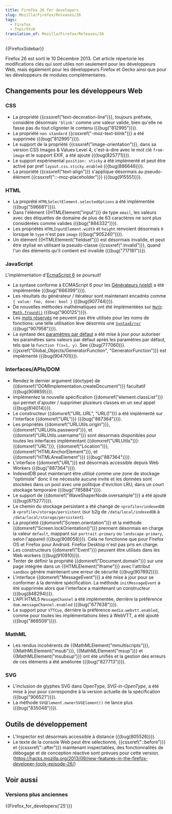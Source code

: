 ```yaml
---
title: Firefox 26 for developers
slug: Mozilla/Firefox/Releases/26
tags:
  - Firefox
  - TopicStub
translation_of: Mozilla/Firefox/Releases/26
---
```

{{FirefoxSidebar}}

Firefox 26 est sorti le 10 Décembre 2013. Cet article répertorie les modifications clés qui sont utiles non seulement pour les développeurs Web, mais également pour les développeurs Firefox et Gecko ainsi que pour les développeurs de modules complémentaires.

## Changements pour les développeurs Web

### CSS

- La propriété {{cssxref("text-decoration-line")}}, toujours préfixée, considère désormais `'blink'` comme une valeur valide, bien qu'elle ne fasse pas du tout clignoter le contenu ({{bug("812995")}}).
- La propriété `non standard` {{cssxref("-moz-text-blink")}} a été supprimée ({{bug("812995")}}).
- Le support de la propriété {{cssxref("image-orientation")}}, dans sa version CSS Images & Values Level 4, c'est-à-dire avec le mot clé `from-image` et le support EXIF, a été ajouté ({{bug(825771)}}).
- Le support expérimental `position: sticky` a été implémenté et peut être activé par pref `layout.css.sticky.enabled` ({{bug(886646)}}).
- La propriété {{cssxref("text-align")}} s'applique désormais au pseudo-élément {{cssxref("::-moz-placeholder")}} ({{bug(915551)}}).

### HTML

- La proprété `HTMLSelectElement.selectedOptions` a été implémentée ({{bug("596681")}}).
- Dans l'élément {{HTMLElement("input")}} de type `email`, les valeurs avec des étiquettes de domaine de plus de 63 caractères ne sont plus considérées comme valides ({{bug("884332")}}).
- Les propriétés `HTMLInputElement.width` et `height` renvoient désormais `0` lorsque le `type` n'est pas `image` ({{bug("905240")}}).
- Un élément {{HTMLElement("fieldset")}} est désormais invalide, et peut être stylisé en utilisant la pseudo-classe {{cssxref(":invalid")}}, quand l'un des éléments qu'il contient est invalide ({{bug("717181")}}).

### JavaScript

L'implémentation d'[EcmaScript 6](/fr/docs/Web/JavaScript/ECMAScript_6_support_in_Mozilla) se poursuit!

- La syntaxe conforme à ECMAScript 6 pour les [Générateurs (yield)](http://wiki.ecmascript.org/doku.php?id=harmony:generators) a été implémentée ({{bug("666399")}}).
- Les résultats du générateur / itérateur sont maintenant encadrés comme `{ value: foo, done: bool }` ({{bug(907744)}}).
- De nouvelles méthodes mathématiques ont été implémentées sur [`Math`](/fr/docs/Web/JavaScript/Reference/Global_Objects/Math): [`Math.fround()`](/fr/docs/JavaScript/Reference/Global_Objects/Math/fround) ({{bug("900125")}}).
- Les [mots réservés](/fr/docs/Web/JavaScript/Reference/Reserved_Words) ne peuvent pas être utilisés pour les noms de fonctions: une telle utilisation lève désormis une [`SyntaxError`](/fr/docs/Web/JavaScript/Reference/Global_Objects/SyntaxError) ({{bug("907958")}}).
- La syntaxe des [paramètres par défaut](/fr/docs/Web/JavaScript/Reference/Functions/Default_parameters) a été mise à jour pour autoriser les paramètres sans valeurs par défaut après les paramètres par défaut, tels que la `function f(x=1, y)`. See {{bug(777060)}}.
- {{jsxref("Global_Objects/GeneratorFunction", "GeneratorFunction")}} est implémenté ({{bug(904701)}}).

### Interfaces/APIs/DOM

- Rendez le dernier argument (doctype) de {{domxref("DOMImplementation.createDocument")}} facultatif ({{bug(909859)}}).
- Implémentez la nouvelle spécification {{domxref("element.classList")}} qui permet d'ajouter / supprimer plusieurs classes en un seul appel ({{bug(814014)}}).
- Le constructeur {{domxref("URL.URL", "URL()")}} a été implémenté sur l'interface {{domxref("URL")}} ({{bug("887364")}}).
- Les propriétés {{domxref("URLUtils.origin")}}, {{domxref("URLUtils.password")}}, et {{domxref("URLUtils.username")}} sont désormais disponibles pour toutes les interfaces implémentant {{domxref("URLUtils")}}: {{domxref("URL")}}, {{domxref("Location")}}, {{domxref("HTMLAnchorElement")}}, et {{domxref("HTMLAreaElement")}} ({{bug("887364")}}).
- L'interface {{domxref("URL")}} est désormais accessible depuis Web Workers ({{bug("887364")}}).
- IndexedDB peut maintenant être utilisé comme une zone de stockage "optimiste" donc il ne nécessite aucune invite et les données sont stockées dans un pool avec une politique d'éviction LRU, dans un court stockage temporaire ({{bug("785884")}}).
- Le support de {{domxref("WaveShaperNode.oversample")}} a été ajouté ({{bug(875277)}}).
- Le chemin du stockage persistant a été changé de `<profile>/indexedDB` à `<profile>/storage/persistent` (sur b2g de `/data/local/indexedDB` à `/data/local/storage/persistent`).
- La propriété {{domxref("Screen.orientation")}} et la méthode {{domxref("Screen.lockOrientation()")}} prennent désormais en charge la valeur `default`, mappant sur `portrait-primary` ou `landscape-primary`, selon l'appareil ({{bug(908058)}}). Cela ne fonctionne que pour Firefox OS et Firefox pour Android. Firefox Desktop n'est pas pris en charge.
- Les constructeurs {{domxref("Event")}} peuvent être utilisés dans les Web workers ({{bug(910910)}}).
- Tenter de définir la propriété {{domxref("Document.domain")}} sur une page intégrée dans un {{HTMLElement("iframe")}} avec l'attribut `sandbox` génère maintenant une erreur de sécurité ({{bug(907892)}}).
- L'interface {{domxref("MessageEvent")}} a été mise à jour pour se conformer à la dernière spécification. La méthode `initMessageEvent` a été supprimée alors que l'interface a maintenant un constructeur ({{bug(848294)}}).
- L'API HTML5 `MessageChannel` a été implémentée, derrière la préférence `dom.messageChannel.enabled` ({{bug("677638")}}).
- Le support pour `VTTCue`, derrière la préférence `media.webvtt.enabled`, comme pour toutes les implémentations liées à WebVTT, a été ajouté ({{bug("868509")}}).

### MathML

- Les rendus incohérents de {{MathMLElement("mmultiscripts")}},  {{MathMLElement("msub")}}, {{MathMLElement("msup")}} et {{MathMLElement("msubsup")}} ont été unifiés et la gestion des erreurs de ces éléments a été améliorée ({{bug("827713")}}).

### SVG

- L'inclusion de glyphes SVG dans OpenType, _SVG-in-OpenType_, a été mise à jour pour correspondre à la version actuelle de la spécification ({{bug("906521")}}).
- La méthode `SVGElement.ownerSVGElement()` ne lance plus ({{bug("835048")}}).

## Outils de développement

- L'Inspector est désormais accessible à distance ({{bug(805526)}}).
- Le texte de la console Web peut être sélectionné, {{cssxref("::before")}} et {{cssxref("::after")}} maintenant inspectables, des fonctionnalités de débogage et de conception réactive sont prévues pour cette version. (<https://hacks.mozilla.org/2013/09/new-features-in-the-firefox-developer-tools-episode-26/>)

## Voir aussi

### Versions plus anciennes

{{Firefox_for_developers('25')}}
